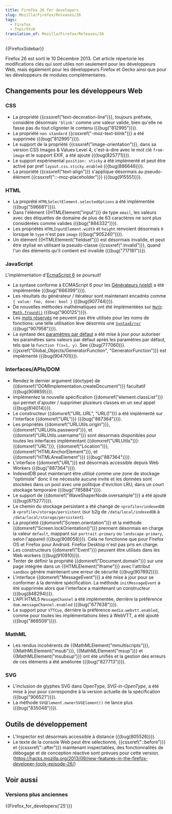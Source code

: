 ```yaml
---
title: Firefox 26 for developers
slug: Mozilla/Firefox/Releases/26
tags:
  - Firefox
  - TopicStub
translation_of: Mozilla/Firefox/Releases/26
---
```

{{FirefoxSidebar}}

Firefox 26 est sorti le 10 Décembre 2013. Cet article répertorie les modifications clés qui sont utiles non seulement pour les développeurs Web, mais également pour les développeurs Firefox et Gecko ainsi que pour les développeurs de modules complémentaires.

## Changements pour les développeurs Web

### CSS

- La propriété {{cssxref("text-decoration-line")}}, toujours préfixée, considère désormais `'blink'` comme une valeur valide, bien qu'elle ne fasse pas du tout clignoter le contenu ({{bug("812995")}}).
- La propriété `non standard` {{cssxref("-moz-text-blink")}} a été supprimée ({{bug("812995")}}).
- Le support de la propriété {{cssxref("image-orientation")}}, dans sa version CSS Images & Values Level 4, c'est-à-dire avec le mot clé `from-image` et le support EXIF, a été ajouté ({{bug(825771)}}).
- Le support expérimental `position: sticky` a été implémenté et peut être activé par pref `layout.css.sticky.enabled` ({{bug(886646)}}).
- La propriété {{cssxref("text-align")}} s'applique désormais au pseudo-élément {{cssxref("::-moz-placeholder")}} ({{bug(915551)}}).

### HTML

- La proprété `HTMLSelectElement.selectedOptions` a été implémentée ({{bug("596681")}}).
- Dans l'élément {{HTMLElement("input")}} de type `email`, les valeurs avec des étiquettes de domaine de plus de 63 caractères ne sont plus considérées comme valides ({{bug("884332")}}).
- Les propriétés `HTMLInputElement.width` et `height` renvoient désormais `0` lorsque le `type` n'est pas `image` ({{bug("905240")}}).
- Un élément {{HTMLElement("fieldset")}} est désormais invalide, et peut être stylisé en utilisant la pseudo-classe {{cssxref(":invalid")}}, quand l'un des éléments qu'il contient est invalide ({{bug("717181")}}).

### JavaScript

L'implémentation d'[EcmaScript 6](/fr/docs/Web/JavaScript/ECMAScript_6_support_in_Mozilla) se poursuit!

- La syntaxe conforme à ECMAScript 6 pour les [Générateurs (yield)](http://wiki.ecmascript.org/doku.php?id=harmony:generators) a été implémentée ({{bug("666399")}}).
- Les résultats du générateur / itérateur sont maintenant encadrés comme `{ value: foo, done: bool }` ({{bug(907744)}}).
- De nouvelles méthodes mathématiques ont été implémentées sur [`Math`](/fr/docs/Web/JavaScript/Reference/Global_Objects/Math): [`Math.fround()`](/fr/docs/JavaScript/Reference/Global_Objects/Math/fround) ({{bug("900125")}}).
- Les [mots réservés](/fr/docs/Web/JavaScript/Reference/Reserved_Words) ne peuvent pas être utilisés pour les noms de fonctions: une telle utilisation lève désormis une [`SyntaxError`](/fr/docs/Web/JavaScript/Reference/Global_Objects/SyntaxError) ({{bug("907958")}}).
- La syntaxe des [paramètres par défaut](/fr/docs/Web/JavaScript/Reference/Functions/Default_parameters) a été mise à jour pour autoriser les paramètres sans valeurs par défaut après les paramètres par défaut, tels que la `function f(x=1, y)`. See {{bug(777060)}}.
- {{jsxref("Global_Objects/GeneratorFunction", "GeneratorFunction")}} est implémenté ({{bug(904701)}}).

### Interfaces/APIs/DOM

- Rendez le dernier argument (doctype) de {{domxref("DOMImplementation.createDocument")}} facultatif ({{bug(909859)}}).
- Implémentez la nouvelle spécification {{domxref("element.classList")}} qui permet d'ajouter / supprimer plusieurs classes en un seul appel ({{bug(814014)}}).
- Le constructeur {{domxref("URL.URL", "URL()")}} a été implémenté sur l'interface {{domxref("URL")}} ({{bug("887364")}}).
- Les propriétés {{domxref("URLUtils.origin")}}, {{domxref("URLUtils.password")}}, et {{domxref("URLUtils.username")}} sont désormais disponibles pour toutes les interfaces implémentant {{domxref("URLUtils")}}: {{domxref("URL")}}, {{domxref("Location")}}, {{domxref("HTMLAnchorElement")}}, et {{domxref("HTMLAreaElement")}} ({{bug("887364")}}).
- L'interface {{domxref("URL")}} est désormais accessible depuis Web Workers ({{bug("887364")}}).
- IndexedDB peut maintenant être utilisé comme une zone de stockage "optimiste" donc il ne nécessite aucune invite et les données sont stockées dans un pool avec une politique d'éviction LRU, dans un court stockage temporaire ({{bug("785884")}}).
- Le support de {{domxref("WaveShaperNode.oversample")}} a été ajouté ({{bug(875277)}}).
- Le chemin du stockage persistant a été changé de `<profile>/indexedDB` à `<profile>/storage/persistent` (sur b2g de `/data/local/indexedDB` à `/data/local/storage/persistent`).
- La propriété {{domxref("Screen.orientation")}} et la méthode {{domxref("Screen.lockOrientation()")}} prennent désormais en charge la valeur `default`, mappant sur `portrait-primary` ou `landscape-primary`, selon l'appareil ({{bug(908058)}}). Cela ne fonctionne que pour Firefox OS et Firefox pour Android. Firefox Desktop n'est pas pris en charge.
- Les constructeurs {{domxref("Event")}} peuvent être utilisés dans les Web workers ({{bug(910910)}}).
- Tenter de définir la propriété {{domxref("Document.domain")}} sur une page intégrée dans un {{HTMLElement("iframe")}} avec l'attribut `sandbox` génère maintenant une erreur de sécurité ({{bug(907892)}}).
- L'interface {{domxref("MessageEvent")}} a été mise à jour pour se conformer à la dernière spécification. La méthode `initMessageEvent` a été supprimée alors que l'interface a maintenant un constructeur ({{bug(848294)}}).
- L'API HTML5 `MessageChannel` a été implémentée, derrière la préférence `dom.messageChannel.enabled` ({{bug("677638")}}).
- Le support pour `VTTCue`, derrière la préférence `media.webvtt.enabled`, comme pour toutes les implémentations liées à WebVTT, a été ajouté ({{bug("868509")}}).

### MathML

- Les rendus incohérents de {{MathMLElement("mmultiscripts")}},  {{MathMLElement("msub")}}, {{MathMLElement("msup")}} et {{MathMLElement("msubsup")}} ont été unifiés et la gestion des erreurs de ces éléments a été améliorée ({{bug("827713")}}).

### SVG

- L'inclusion de glyphes SVG dans OpenType, _SVG-in-OpenType_, a été mise à jour pour correspondre à la version actuelle de la spécification ({{bug("906521")}}).
- La méthode `SVGElement.ownerSVGElement()` ne lance plus ({{bug("835048")}}).

## Outils de développement

- L'Inspector est désormais accessible à distance ({{bug(805526)}}).
- Le texte de la console Web peut être sélectionné, {{cssxref("::before")}} et {{cssxref("::after")}} maintenant inspectables, des fonctionnalités de débogage et de conception réactive sont prévues pour cette version. (<https://hacks.mozilla.org/2013/09/new-features-in-the-firefox-developer-tools-episode-26/>)

## Voir aussi

### Versions plus anciennes

{{Firefox_for_developers('25')}}
